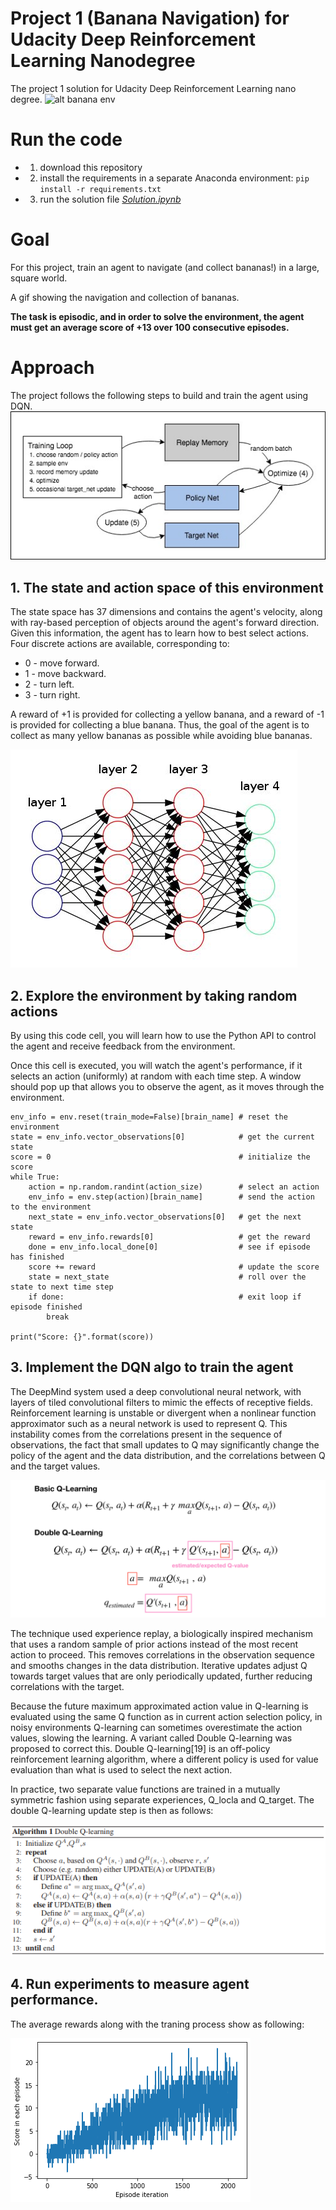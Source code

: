 # Project 1 (Banana Navigation) for Udacity Deep Reinforcement Learning Nanodegree
The project 1 solution for Udacity Deep Reinforcement Learning nano degree.
![alt banana env](https://github.com/hynpu/drlnd_p1_navigation/blob/main/images/dqnAgentAnimation.gif)

# Run the code

* 1. download this repository
* 2. install the requirements in a separate Anaconda environment: `pip install -r requirements.txt`
* 3. run the solution file [*Solution.ipynb*](https://github.com/hynpu/drlnd_p1_navigation/blob/main/Solution.ipynb)

# Goal
For this project, train an agent to navigate (and collect bananas!) in a large, square world.

A gif showing the navigation and collection of bananas.

**The task is episodic, and in order to solve the environment, the agent must get an average score of +13 over 100 consecutive episodes.**

# Approach

The project follows the following steps to build and train the agent using DQN.
![alt the diagrame of DQN](https://github.com/hynpu/drlnd_p1_navigation/blob/main/images/reinforcement_learning_diagram.jpg)

## 1. The state and action space of this environment

The state space has 37 dimensions and contains the agent's velocity, along with ray-based perception of objects around the agent's forward direction. Given this information, the agent has to learn how to best select actions. Four discrete actions are available, corresponding to: 

* 0 - move forward.
* 1 - move backward.
* 2 - turn left.
* 3 - turn right.

A reward of +1 is provided for collecting a yellow banana, and a reward of -1 is provided for collecting a blue banana. Thus, the goal of the agent is to collect as many yellow bananas as possible while avoiding blue bananas. 

![alt the diagrame of NN](https://github.com/hynpu/drlnd_p1_navigation/blob/main/images/v2-b53d6e5b3e1c8b24c273c1ab09cdb75e_720w.jpg)

## 2. Explore the environment by taking random actions

By using this code cell, you will learn how to use the Python API to control the agent and receive feedback from the environment.

Once this cell is executed, you will watch the agent's performance, if it selects an action (uniformly) at random with each time step.  A window should pop up that allows you to observe the agent, as it moves through the environment.  

    env_info = env.reset(train_mode=False)[brain_name] # reset the environment
    state = env_info.vector_observations[0]            # get the current state
    score = 0                                          # initialize the score
    while True:
        action = np.random.randint(action_size)        # select an action
        env_info = env.step(action)[brain_name]        # send the action to the environment
        next_state = env_info.vector_observations[0]   # get the next state
        reward = env_info.rewards[0]                   # get the reward
        done = env_info.local_done[0]                  # see if episode has finished
        score += reward                                # update the score
        state = next_state                             # roll over the state to next time step
        if done:                                       # exit loop if episode finished
            break

    print("Score: {}".format(score))


## 3. Implement the DQN algo to train the agent

The DeepMind system used a deep convolutional neural network, with layers of tiled convolutional filters to mimic the effects of receptive fields. Reinforcement learning is unstable or divergent when a nonlinear function approximator such as a neural network is used to represent Q. This instability comes from the correlations present in the sequence of observations, the fact that small updates to Q may significantly change the policy of the agent and the data distribution, and the correlations between Q and the target values.

![alt the diagrame of DQN](https://github.com/hynpu/drlnd_p1_navigation/blob/main/images/1_nm0lt3oobxdBHTMACUZ-cg.png)

The technique used experience replay, a biologically inspired mechanism that uses a random sample of prior actions instead of the most recent action to proceed. This removes correlations in the observation sequence and smooths changes in the data distribution. Iterative updates adjust Q towards target values that are only periodically updated, further reducing correlations with the target.

Because the future maximum approximated action value in Q-learning is evaluated using the same Q function as in current action selection policy, in noisy environments Q-learning can sometimes overestimate the action values, slowing the learning. A variant called Double Q-learning was proposed to correct this. Double Q-learning[19] is an off-policy reinforcement learning algorithm, where a different policy is used for value evaluation than what is used to select the next action.

In practice, two separate value functions are trained in a mutually symmetric fashion using separate experiences, Q_locla and Q_target. The double Q-learning update step is then as follows:

![alt the diagrame of DQN](https://github.com/hynpu/drlnd_p1_navigation/blob/main/images/1_NvvRn59pz-D1iSkBWpuIxA.png)

## 4. Run experiments to measure agent performance.

The average rewards along with the traning process show as following:

![alt the average rewards](https://github.com/hynpu/drlnd_p1_navigation/blob/main/images/43a0fee1-2ed7-4947-abb6-b1f61a677289.png)
